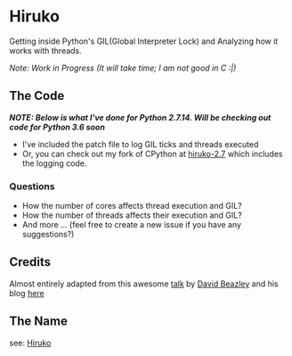 Hiruko
======

Getting inside Python's GIL(Global Interpreter Lock) and Analyzing how it works with threads.

*Note: Work in Progress (It will take time; I am not good in C :|)*

The Code
--------
***NOTE: Below is what I've done for Python 2.7.14. Will be checking out code for Python 3.6 soon***

* I've included the patch file to log GIL ticks and threads executed
* Or, you can check out my fork of CPython at [hiruko-2.7](https://github.com/vipul-sharma20/cpython/tree/hiruko-2.7) which includes the logging code.

### Questions ###

* How the number of cores affects thread execution and GIL?
* How the number of threads affects their execution and GIL?
* And more ... (feel free to create a new issue if you have any suggestions?)

Credits
-------

Almost entirely adapted from this awesome [talk](https://www.youtube.com/watch?v=Obt-vMVdM8s) by [David Beazley](http://www.dabeaz.com/) and his blog [here](http://www.dabeaz.com/GIL/)

The Name
--------

see: [Hiruko](http://naruto.wikia.com/wiki/Hiruko)


